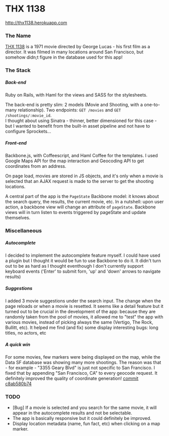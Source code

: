 # THX 1138

http://thx1138.herokuapp.com

### The Name

[THX 1138](http://en.wikipedia.org/wiki/THX_1138) is a 1971 movie directed by George Lucas - his first film as a director. It was filmed in many locations around San Francisco, but somehow didn;t figure in the database used for this app!

### The Stack

##### Back-end
Ruby on Rails, with Haml for the views and SASS for the stylesheets.

The back-end is pretty slim: 2 models (Movie and Shooting, with a one-to-many relationship). Two endpoints: `GET /movies` and `GET /shootings/:movie_id`.  
I thought about using Sinatra - thinner, better dimensioned for this case - but I wanted to benefit from the built-in asset pipeline and not have to configure Sprockets...

##### Front-end
Backbone.js, with Coffeescript, and Haml Coffee for the templates. I used Google Maps API for the map interaction and Geocoding API to get coordinates from an address. 

On page load, movies are stored in JS objects, and it's only when a movie is selected that an AJAX request is made to the server to get the shooting locations.

A central part of the app is the `PageState` Backbone model: it knows about the search query, the results, the current movie, etc. In a nutshell: upon user action, a backbone view will change an attribute of `pageState`. Backbone views will in turn listen to events triggered by pageState and update themselves.

### Miscellaneous

##### Autocomplete

I decided to implement the autocomplete feature myself. I could have used a plugin but I thought it would be fun to use Backbone to do it. It didn't turn out to be as hard as I thought eventhough I don't currently support keyboard events ('Enter' to submit forn, 'up' and 'down' arrows to navigate results)

##### Suggestions

I added 3 movie suggestions under the search input. The change when the page reloads or when a movie is resetted. It seems like a detail feature but it turned out to be crucial in the development of the app: because they are randomly taken from the pool of movies, it allowed me to "test" the app with various movies, instead of picking always the same (Vertigo, The Rock, Bullitt, etc). It helped me find (and fix) some display interesting bugs: long titles, no actors, etc

##### A quick win

For some movies, few markers were being displayed on the map, while the Data SF database was showing many more shootings. The reason was that - for example - "3355 Geary Blvd" is just not specific to San Francisco. I fixed that by appending "San Francisco, CA" to every geocode request. It definitely improved the quality of coordinate generation! [commit c8ab580b74](https://github.com/guillaumegaluz/thx1138/commit/c8ab580b742663cb862e7301014c8e44196a71a8)

### TODO

- [Bug] If a movie is selected and you search for the same movie, it will appear in the autocomplete results and not be selectable.
- The app is basically responsive but it could definitely be improved.
- Display location metadata (name, fun fact, etc) when clicking on a map marker.
